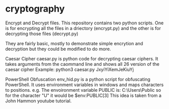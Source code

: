 # cryptography
Encrypt and Decrypt files.
This repository contains two python scripts. One is for encrypting all the files in a driectory (encrypt.py) 
and the other is for decrypting those files (decrypt.py)

They are fairly basic, mostly to demonstrate simple encrytion and decryption but they could be modified to do more.

Caesar Cipher
caesar.py is python code for decrypting caesar ciphers.
It takes arguments from the caommand line and shows all 26 version of the caesar cipher
Example: python3 caesar.py JxyiYiXemJeKiuYj

PowerShell Obfuscation
env_hid.py is a python script for obfuscating PowerShell.
It uses environment variables in windows and maps characters to positions.
e.g. The envoironment variable PUBLIC is: C:\Users\Public
so for the character "U" it would be $env:PUBLIC[3]
This idea is taken from a John Hammon youtube tutorial.
